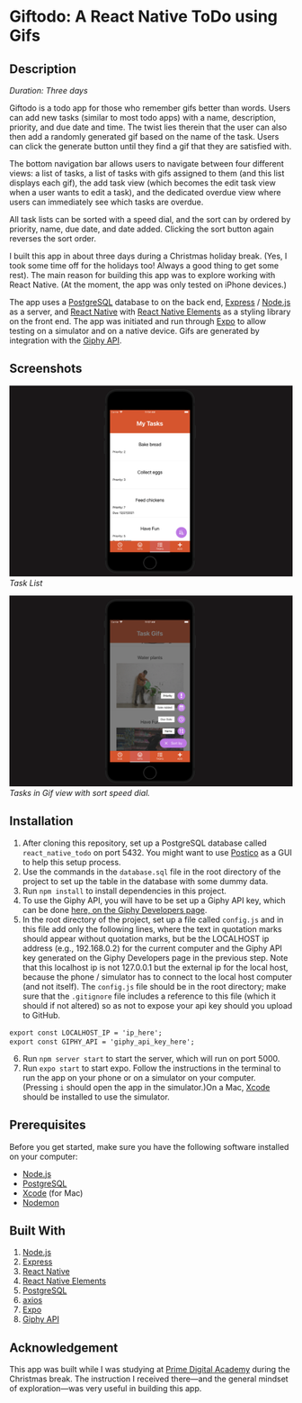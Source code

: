 # Giftodo: A React Native ToDo using Gifs

## Description

_Duration: Three days_

Giftodo is a todo app for those who remember gifs better than words. Users can add new tasks (similar to most todo apps) with a name, description, priority, and due date and time. The twist lies therein that the user can also then add a randomly generated gif based on the name of the task. Users can click the generate button until they find a gif that they are satisfied with.

The bottom navigation bar allows users to navigate between four different views: a list of tasks, a list of tasks with gifs assigned to them (and this list displays each gif), the add task view (which becomes the edit task view when a user wants to edit a task), and the dedicated overdue view where users can immediately see which tasks are overdue.

All task lists can be sorted with a speed dial, and the sort can by ordered by priority, name, due date, and date added. Clicking the sort button again reverses the sort order.

I built this app in about three days during a Christmas holiday break. (Yes, I took some time off for the holidays too! Always a good thing to get some rest). The main reason for building this app was to explore working with React Native. (At the moment, the app was only tested on iPhone devices.)

The app uses a [PostgreSQL](https://www.postgresql.org/) database to on the back end, [Express](https://expressjs.com/) / [Node.js](https://nodejs.org/en/) as a server, and [React Native](https://reactnative.dev/) with [React Native Elements](https://reactnativeelements.com/) as a styling library on the front end. The app was initiated and run through [Expo](https://expo.dev/) to allow testing on a simulator and on a native device. Gifs are generated by integration with the [Giphy API](https://developers.giphy.com/).

## Screenshots

![/assets/task_list.png](/assets/task_list.png)
_Task List_

![/assets/gif_list_sort.png](/assets/gif_list_sort.png)
_Tasks in Gif view with sort speed dial._

## Installation

1. After cloning this repository, set up a PostgreSQL database called `react_native_todo` on port 5432. You might want to use [Postico](https://eggerapps.at/postico/) as a GUI to help this setup process.
2. Use the commands in the `database.sql` file in the root directory of the project to set up the table in the database with some dummy data.
3. Run `npm install` to install dependencies in this project.
4. To use the Giphy API, you will have to be set up a Giphy API key, which can be done [here, on the Giphy Developers page](https://developers.giphy.com/).
5. In the root directory of the project, set up a file called `config.js` and in this file add only the following lines, where the text in quotation marks should appear without quotation marks, but be the LOCALHOST ip address (e.g., 192.168.0.2) for the current computer and the Giphy API key generated on the Giphy Developers page in the previous step. Note that this localhost ip is not 127.0.0.1 but the external ip for the local host, because the phone / simulator has to connect to the local host computer (and not itself). The `config.js` file should be in the root directory; make sure that the `.gitignore` file includes a reference to this file (which it should if not altered) so as not to expose your api key should you upload to GitHub.

```
export const LOCALHOST_IP = 'ip_here';
export const GIPHY_API = 'giphy_api_key_here';
```

6. Run `npm server start` to start the server, which will run on port 5000.
7. Run `expo start` to start expo. Follow the instructions in the terminal to run the app on your phone or on a simulator on your computer. (Pressing `i` should open the app in the simulator.)On a Mac, [Xcode](https://developer.apple.com/xcode/) should be installed to use the simulator.

## Prerequisites

Before you get started, make sure you have the following software installed on your computer:

- [Node.js](https://nodejs.org/en/)
- [PostgreSQL](https://www.postgresql.org/)
- [Xcode](https://developer.apple.com/xcode/) (for Mac)
- [Nodemon](https://nodemon.io/)

## Built With

1. [Node.js](https://nodejs.org/en/)
2. [Express](https://expressjs.com/)
3. [React Native](https://reactnative.dev/)
4. [React Native Elements](https://reactnativeelements.com/)
5. [PostgreSQL](https://www.postgresql.org/)
6. [axios](https://www.npmjs.com/package/axios)
7. [Expo](https://expo.dev/)
8. [Giphy API](https://developers.giphy.com/)

## Acknowledgement

This app was built while I was studying at [Prime Digital Academy](www.primeacademy.io) during the Christmas break. The instruction I received there—and the general mindset of exploration—was very useful in building this app.
